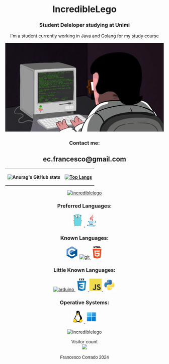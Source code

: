 <h1 align="center">IncredibleLego</h1>
<h3 align="center">Student Deleloper studying at Unimi</h3>

<p align="center">I'm a student currently working in Java and Golang for my study course

![GifProgrammazione](/assets/images/programming.gif)

<h3 align="center">Contact me:</h3>

<h2 align="center">ec.francesco@gmail.com</h2>

<table align="center" style="border-collapse: collapse; width: 100%;">
  <tr>
    <th> 
    
![Anurag's GitHub stats](https://github-readme-stats.vercel.app/api?username=Incrediblelego&show_icons=true&show=reviews,discussions_started,discussions_answered,prs_merged,prs_merged_percentage&rank_icon=github&theme=gruvbox&border_radius=15)
    </th>
    <th>
    
[![Top Langs](https://github-readme-stats.vercel.app/api/top-langs/?username=IncredibleLego&layout=pie&theme=gruvbox)](https://github.com/anuraghazra/github-readme-stats)
  </tr>
</table>

<p align="center"> <a href="https://github.com/ryo-ma/github-profile-trophy"><img src="https://github-profile-trophy.vercel.app/?username=incrediblelego" alt="incrediblelego" /></a> </p>


<h3 align="center">Preferred Languages:</h3>
<p align="center"> <a href="https://golang.org" target="_blank" rel="noreferrer"> <img src="https://raw.githubusercontent.com/devicons/devicon/master/icons/go/go-original.svg" alt="go" width="40" height="40"/> </a> <a href="https://www.java.com" target="_blank" rel="noreferrer"> <img src="https://raw.githubusercontent.com/devicons/devicon/master/icons/java/java-original.svg" alt="java" width="40" height="40"/> </a>
</p>

<h3 align="center">Known Languages:</h3>
<p align="center"> <img src="https://raw.githubusercontent.com/devicons/devicon/master/icons/c/c-original.svg" alt="c" width="40" height="40"/> </a> <a href="https://www.w3schools.com/css/" target="_blank" rel="noreferrer"> <a href="https://git-scm.com/" target="_blank" rel="noreferrer"> <img src="https://www.vectorlogo.zone/logos/git-scm/git-scm-icon.svg" alt="git" width="40" height="40"/> </a> <a href="https://golang.org" target="_blank" rel="noreferrer"><a href="https://www.w3.org/html/" target="_blank" rel="noreferrer"> <img src="https://raw.githubusercontent.com/devicons/devicon/master/icons/html5/html5-original-wordmark.svg" alt="html5" width="40" height="40"/> </a></a>
</p>

<h3 align="center">Little Known Languages:</h3>
<p align="center"> <a href="https://www.arduino.cc/" target="_blank" rel="noreferrer"> <img src="https://cdn.worldvectorlogo.com/logos/arduino-1.svg" alt="arduino" width="40" height="40"/> </a> <a href="https://www.w3schools.com/css/" target="_blank" rel="noreferrer"> <img src="https://raw.githubusercontent.com/devicons/devicon/master/icons/css3/css3-original-wordmark.svg" alt="css3" width="40" height="40"/> </a><a href="https://developer.mozilla.org/en-US/docs/Web/JavaScript" target="_blank" rel="noreferrer"> <img src="https://raw.githubusercontent.com/devicons/devicon/master/icons/javascript/javascript-original.svg" alt="javascript" width="40" height="40"/> </a><a href="https://www.python.org" target="_blank" rel="noreferrer"> <img src="https://raw.githubusercontent.com/devicons/devicon/master/icons/python/python-original.svg" alt="python" width="40" height="40"/> </a> 
</p>

<h3 align="center">Operative Systems:</h3>
<p align="center"> <a href="https://www.linux.org/" target="_blank" rel="noreferrer"> <img src="https://raw.githubusercontent.com/devicons/devicon/master/icons/linux/linux-original.svg" alt="linux" width="40" height="40"/> </a> <a href="https://www.microsoft.com/it-it/windows" target="_blank" rel="noreferrer"> <img src="assets/images/windows.jpg" alt="windows" width="40" height="40"/> </a>
</p>

<p align="center"><img align="center" src="https://github-readme-streak-stats.herokuapp.com/?user=incrediblelego&&theme=gruvbox&border_radius=15" alt="incrediblelego" /></p>

<p align="center"> 
  Visitor count<br>
  <img src="https://profile-counter.glitch.me/incrediblelego/count.svg" />
</p>

<p align="center" style="font-family: sans-serif;"> Francesco Corrado 2024 </p>